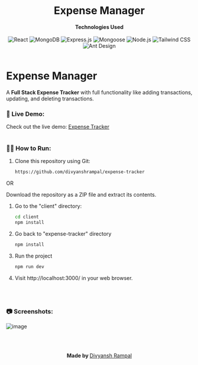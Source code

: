 <div align="center">
  <br>
  <h1> Expense Manager </h1>
  <strong> Technologies Used</strong>
  <br><br>
  <img src="https://img.shields.io/badge/%20-reactjs-%231791ff" alt="React">
  <img src="https://img.shields.io/badge/%20-mongodb-%231791ff" alt="MongoDB">
  <img src="https://img.shields.io/badge/%20-expressjs-%231791ff" alt="Express.js">
  <img src="https://img.shields.io/badge/%20-mongoose-%231791ff" alt="Mongoose">
  <img src="https://img.shields.io/badge/%20-nodejs-%231791ff" alt="Node.js">
  <img src="https://img.shields.io/badge/%20-tailwindcss-%231791ff" alt="Tailwind CSS">
  <img src="https://img.shields.io/badge/%20-tailwindcss-%231791ff" alt="Ant Design">
  <br><br>
</div>

# Expense Manager

A **Full Stack Expense Tracker** with full functionality like adding transactions, updating, and deleting transactions.

### 🚀 Live Demo:

Check out the live demo: [Expense Tracker](https://odd-cyan-gharial-sock.cyclic.app/)
<br><br>

### 👨‍💻 How to Run:

1. Clone this repository using Git:
   ```bash
   https://github.com/divyanshrampal/expense-tracker
OR

Download the repository as a ZIP file and extract its contents.

1. Go to the "client" directory:
   ```bash
   cd client
   npm install

2. Go back to "expense-tracker" directory
   ```bash
   npm install
   
3. Run the project
   ```bash
   npm run dev

4. Visit http://localhost:3000/ in your web browser.

<br><br>

### 📷 Screenshots:
                                                                                                                                          
![image](https://github.com/divyanshrampal/expense-tracker/assets/93667147/edd2854b-7071-4129-a1d7-11aa3531e558)

<br><br>

<p align='center'>
    <b>Made by </b>
    <a href="https://github.com/divyanshrampal">Divyansh Rampal</a>
</p>

   
